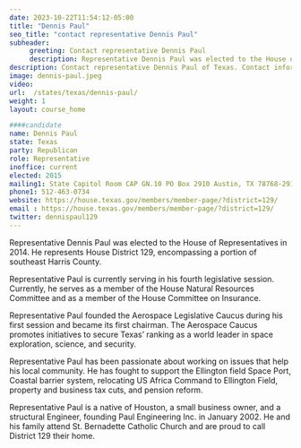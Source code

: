 ```yaml
---
date: 2023-10-22T11:54:12-05:00
title: "Dennis Paul"
seo_title: "contact representative Dennis Paul"
subheader:
     greeting: Contact representative Dennis Paul
     description: Representative Dennis Paul was elected to the House of Representatives in 2014. He represents House District 129, encompassing a portion of southeast Harris County.
description: Contact representative Dennis Paul of Texas. Contact information for Dennis Paul includes email address, phone number, and mailing address.
image: dennis-paul.jpeg
video:
url:  /states/texas/dennis-paul/
weight: 1
layout: course_home

####candidate
name: Dennis Paul
state: Texas
party: Republican
role: Representative
inoffice: current
elected: 2015
mailing1: State Capitol Room CAP GN.10 PO Box 2910 Austin, TX 78768-2910
phone1: 512-463-0734
website: https://house.texas.gov/members/member-page/?district=129/
email : https://house.texas.gov/members/member-page/?district=129/
twitter: dennispaul129
---
```


Representative Dennis Paul was elected to the House of Representatives in 2014. He represents House District 129, encompassing a portion of southeast Harris County.

Representative Paul is currently serving in his fourth legislative session. Currently, he serves as a member of the House Natural Resources Committee and as a member of the House Committee on Insurance.

Representative Paul founded the Aerospace Legislative Caucus during his first session and became its first chairman. The Aerospace Caucus promotes initiatives to secure Texas’ ranking as a world leader in space exploration, science, and security.

Representative Paul has been passionate about working on issues that help his local community. He has fought to support the Ellington field Space Port, Coastal barrier system, relocating US Africa Command to Ellington Field, property and business tax cuts, and pension reform.

Representative Paul is a native of Houston, a small business owner, and a structural Engineer, founding Paul Engineering Inc. in January 2002. He and his family attend St. Bernadette Catholic Church and are proud to call District 129 their home.
